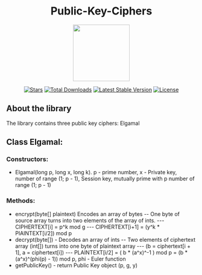 <h1 align="center">Public-Key-Ciphers</h1>
<p align="center"><img src="https://i.imgur.com/ZfMSTrk.png" width=150></p>

<p align="center">
<a href="https://github.com/N1ghtF1re/Public-Key-Ciphers/stargazers"><img src="https://img.shields.io/github/stars/N1ghtF1re/Public-Key-Ciphers.svg" alt="Stars"></a>
<a href="https://github.com/N1ghtF1re/Public-Key-Ciphers/releases"><img src="https://img.shields.io/badge/downloads-4-brightgreen.svg" alt="Total Downloads"></a>
<a href="https://github.com/N1ghtF1re/Public-Key-Ciphers/releases"><img src="https://img.shields.io/github/tag/N1ghtF1re/Public-Key-Ciphers.svg" alt="Latest Stable Version"></a>
<a href="https://github.com/N1ghtF1re/Public-Key-Ciphers/blob/master/LICENSE"><img src="https://img.shields.io/github/license/N1ghtF1re/Public-Key-Ciphers.svg" alt="License"></a>
</p>
</p>

## About the library
The library contains three public key ciphers: Elgamal

## Class Elgamal: 

### Constructors: 
- Elgamal(long p, long x, long k). p - prime number, x - Private key, number of range (1; p - 1), Session key, mutually prime with p number of range (1; p - 1)

### Methods: 
- encrypt(byte[] plaintext) Encodes an array of bytes
-- One byte of source array turns into two elements of the array of ints.
--- CIPHERTEXT[i] = p^k mod g
--- CIPHERTEXT[i+1] = (y^k * PlAINTEXT[i/2]) mod p
- decrypt(byte[]) - Decodes an array of ints
-- Two elements of ciphertext array (int[]) turns into one byte of plaintext array
--- (b = ciphertext[i + 1], a =  ciphertext[i])
--- PLAINTEXT[i/2] =  ( b * (a^x)^-1 ) mod p = (b * (a^x)^(phi(p) - 1)) mod p, phi - Euler function
- getPublicKey() - return Public Key object (p, g, y)



